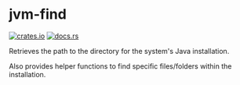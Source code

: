 # jvm-find

[![crates.io](https://img.shields.io/crates/v/jvm-find.svg)](https://crates.io/crates/jvm-find)
[![docs.rs](https://docs.rs/jvm-find/badge.svg)](https://docs.rs/jvm-find/)

Retrieves the path to the directory for the system's Java installation.

Also provides helper functions to find specific files/folders within the installation.
